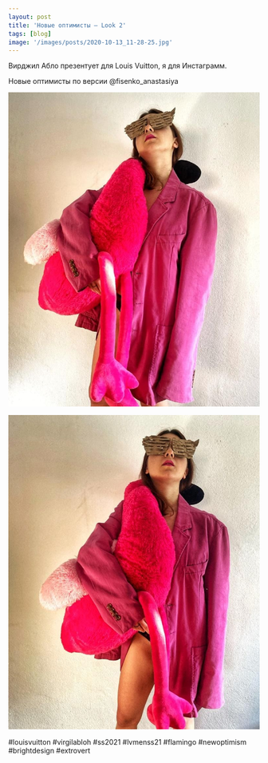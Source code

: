```yaml
---
layout: post
title: 'Новые оптимисты — Look 2'
tags: [blog]
image: '/images/posts/2020-10-13_11-28-25.jpg'
---
```


Вирджил Абло презентует для Louis Vuitton, я для Инстаграмм.

Новые оптимисты по версии @fisenko_anastasiya 

![Alt](/images/posts/2020-10-13_11-28-25_2.jpg)

![Alt](/images/posts/2020-10-13_11-28-25_3.jpg)

#louisvuitton #virgilabloh #ss2021 #lvmenss21 #flamingo #newoptimism #brightdesign #extrovert
